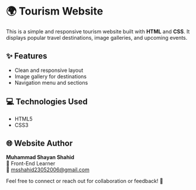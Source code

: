 # 🌍 Tourism Website 

This is a simple and responsive tourism website built with **HTML** and  **CSS**. It displays popular travel destinations, image galleries, and upcoming events.

## ✨ Features

- Clean and responsive layout
- Image gallery for destinations
- Navigation menu and sections

## 💻 Technologies Used

- HTML5
- CSS3

## 🌐 Website Author

**Muhammad Shayan Shahid**  
📍 Front-End Learner  
📧 [msshahid23052006@gmail.com](mailto:msshahid23052006@gmail.com)  

Feel free to connect or reach out for collaboration or feedback! 🤝
